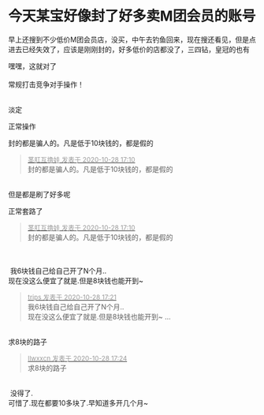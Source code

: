# 今天某宝好像封了好多卖M团会员的账号


早上还搜到不少低价M团会员店，没买，中午去钓鱼回来，现在搜还看见，但是点进去已经失效了，应该是刚刚封的，好多低价的店都没了，三四钻，皇冠的也有

嘿嘿，这就对了<br />
<br />
常规打击竞争对手操作！<br />
<br />
<img src="static/image/smiley/default/lol.gif" smilieid="12" border="0" alt="" /><img src="static/image/smiley/default/lol.gif" smilieid="12" border="0" alt="" /><img src="static/image/smiley/default/lol.gif" smilieid="12" border="0" alt="" />

淡定

正常操作<img src="static/image/smiley/default/lol.gif" smilieid="12" border="0" alt="" /><img id="aimg_Uo3F2" onclick="zoom(this, this.src, 0, 0, 0)" class="zoom" src="https://cdn.jsdelivr.net/gh/hishis/forum-master/public/images/patch.gif" onmouseover="img_onmouseoverfunc(this)" onload="thumbImg(this)" border="0" alt="" />

封的都是骗人的。凡是低于10块钱的，都是假的

<div class="quote"><blockquote><font size="2"><a href="https://www.hostloc.com/forum.php?mod=redirect&amp;goto=findpost&amp;pid=9364986&amp;ptid=759472" target="_blank"><font color="#999999">茎肛互撸娃 发表于 2020-10-28 17:10</font></a></font><br />
封的都是骗人的。凡是低于10块钱的，都是假的</blockquote></div><br />
但是都是刷了好多呢

正常套路了

<div class="quote"><blockquote><font size="2"><a href="https://www.hostloc.com/forum.php?mod=redirect&amp;goto=findpost&amp;pid=9364986&amp;ptid=759472" target="_blank"><font color="#999999">茎肛互撸娃 发表于 2020-10-28 17:10</font></a></font><br />
封的都是骗人的。凡是低于10块钱的，都是假的</blockquote></div><br />
<br />
<img src="static/image/smiley/default/sweat.gif" smilieid="10" border="0" alt="" /> 我6块钱自己给自己开了N个月..<br />
现在没这么便宜了就是.但是8块钱也能开到~

<div class="quote"><blockquote><font size="2"><a href="https://www.hostloc.com/forum.php?mod=redirect&amp;goto=findpost&amp;pid=9365075&amp;ptid=759472" target="_blank"><font color="#999999">trips 发表于 2020-10-28 17:21</font></a></font><br />
我6块钱自己给自己开了N个月..<br />
现在没这么便宜了就是.但是8块钱也能开到~ ...</blockquote></div><br />
求8块的路子

<div class="quote"><blockquote><font size="2"><a href="https://www.hostloc.com/forum.php?mod=redirect&amp;goto=findpost&amp;pid=9365096&amp;ptid=759472" target="_blank"><font color="#999999">llwxxcn 发表于 2020-10-28 17:24</font></a></font><br />
求8块的路子</blockquote></div><br />
<img src="static/image/smiley/default/lol.gif" smilieid="12" border="0" alt="" /> 没得了.<img id="aimg_CfzbB" onclick="zoom(this, this.src, 0, 0, 0)" class="zoom" src="http://puui.qpic.cn/fans_admin/0/558243704_1603877316579/0" onmouseover="img_onmouseoverfunc(this)" onload="thumbImg(this)" border="0" alt="" /><br />
可惜了.现在都要10多块了.早知道多开几个月~
